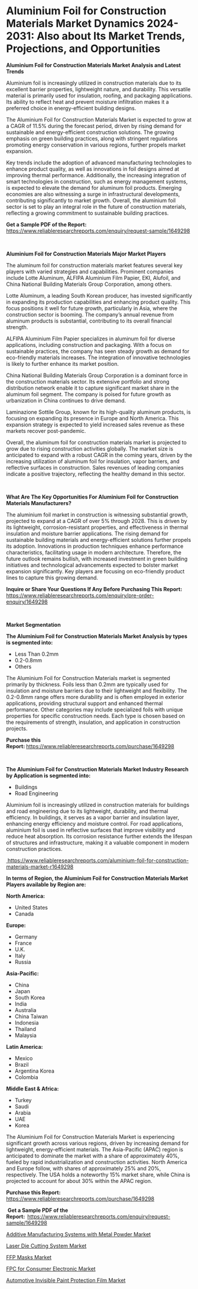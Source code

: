 <p><h1>Aluminium Foil for Construction Materials Market Dynamics 2024-2031: Also about Its Market Trends, Projections, and Opportunities</h1></p><p><strong>Aluminium Foil for Construction Materials Market Analysis and Latest Trends</strong></p>
<p><p>Aluminium foil is increasingly utilized in construction materials due to its excellent barrier properties, lightweight nature, and durability. This versatile material is primarily used for insulation, roofing, and packaging applications. Its ability to reflect heat and prevent moisture infiltration makes it a preferred choice in energy-efficient building designs. </p><p>The Aluminium Foil for Construction Materials Market is expected to grow at a CAGR of 11.5% during the forecast period, driven by rising demand for sustainable and energy-efficient construction solutions. The growing emphasis on green building practices, along with stringent regulations promoting energy conservation in various regions, further propels market expansion. </p><p>Key trends include the adoption of advanced manufacturing technologies to enhance product quality, as well as innovations in foil designs aimed at improving thermal performance. Additionally, the increasing integration of smart technologies in construction, such as energy management systems, is expected to elevate the demand for aluminum foil products. Emerging economies are also witnessing a surge in infrastructural developments, contributing significantly to market growth. Overall, the aluminium foil sector is set to play an integral role in the future of construction materials, reflecting a growing commitment to sustainable building practices.</p></p>
<p><strong>Get a Sample PDF of the Report:&nbsp;</strong> <a href="https://www.reliableresearchreports.com/enquiry/request-sample/1649298?utm_campaign=116&utm_medium=2&utm_source=Github&utm_content=ia&utm_term=29122024&utm_id=aluminium-foil-for-construction-materials">https://www.reliableresearchreports.com/enquiry/request-sample/1649298</a></p>
<p>&nbsp;</p>
<p><strong>Aluminium Foil for Construction Materials Major Market Players</strong></p>
<p><p>The aluminum foil for construction materials market features several key players with varied strategies and capabilities. Prominent companies include Lotte Aluminum, ALFIPA Aluminium Film Papier, EKI, Alufoil, and China National Building Materials Group Corporation, among others.</p><p>Lotte Aluminum, a leading South Korean producer, has invested significantly in expanding its production capabilities and enhancing product quality. This focus positions it well for future growth, particularly in Asia, where the construction sector is booming. The company’s annual revenue from aluminum products is substantial, contributing to its overall financial strength.</p><p>ALFIPA Aluminium Film Papier specializes in aluminum foil for diverse applications, including construction and packaging. With a focus on sustainable practices, the company has seen steady growth as demand for eco-friendly materials increases. The integration of innovative technologies is likely to further enhance its market position.</p><p>China National Building Materials Group Corporation is a dominant force in the construction materials sector. Its extensive portfolio and strong distribution network enable it to capture significant market share in the aluminum foil segment. The company is poised for future growth as urbanization in China continues to drive demand.</p><p>Laminazione Sottile Group, known for its high-quality aluminum products, is focusing on expanding its presence in Europe and North America. This expansion strategy is expected to yield increased sales revenue as these markets recover post-pandemic. </p><p>Overall, the aluminum foil for construction materials market is projected to grow due to rising construction activities globally. The market size is anticipated to expand with a robust CAGR in the coming years, driven by the increasing utilization of aluminum foil for insulation, vapor barriers, and reflective surfaces in construction. Sales revenues of leading companies indicate a positive trajectory, reflecting the healthy demand in this sector.</p></p>
<p>&nbsp;</p>
<p><strong>What Are The Key Opportunities For Aluminium Foil for Construction Materials Manufacturers?</strong></p>
<p><p>The aluminium foil market in construction is witnessing substantial growth, projected to expand at a CAGR of over 5% through 2028. This is driven by its lightweight, corrosion-resistant properties, and effectiveness in thermal insulation and moisture barrier applications. The rising demand for sustainable building materials and energy-efficient solutions further propels its adoption. Innovations in production techniques enhance performance characteristics, facilitating usage in modern architecture. Therefore, the future outlook remains bullish, with increased investment in green building initiatives and technological advancements expected to bolster market expansion significantly. Key players are focusing on eco-friendly product lines to capture this growing demand.</p></p>
<p><strong>Inquire or Share Your Questions If Any Before Purchasing This Report:</strong> <a href="https://www.reliableresearchreports.com/enquiry/pre-order-enquiry/1649298?utm_campaign=116&utm_medium=2&utm_source=Github&utm_content=ia&utm_term=29122024&utm_id=aluminium-foil-for-construction-materials">https://www.reliableresearchreports.com/enquiry/pre-order-enquiry/1649298</a></p>
<p>&nbsp;</p>
<p><strong>Market Segmentation</strong></p>
<p><strong>The Aluminium Foil for Construction Materials Market Analysis by types is segmented into:</strong></p>
<p><ul><li>Less Than 0.2mm</li><li>0.2-0.8mm</li><li>Others</li></ul></p>
<p><p>The Aluminium Foil for Construction Materials market is segmented primarily by thickness. Foils less than 0.2mm are typically used for insulation and moisture barriers due to their lightweight and flexibility. The 0.2-0.8mm range offers more durability and is often employed in exterior applications, providing structural support and enhanced thermal performance. Other categories may include specialized foils with unique properties for specific construction needs. Each type is chosen based on the requirements of strength, insulation, and application in construction projects.</p></p>
<p><strong>Purchase this Report:&nbsp;</strong><a href="https://www.reliableresearchreports.com/purchase/1649298?utm_campaign=116&utm_medium=2&utm_source=Github&utm_content=ia&utm_term=29122024&utm_id=aluminium-foil-for-construction-materials">https://www.reliableresearchreports.com/purchase/1649298</a></p>
<p>&nbsp;</p>
<p><strong>The Aluminium Foil for Construction Materials Market Industry Research by Application is segmented into:</strong></p>
<p><ul><li>Buildings</li><li>Road Engineering</li></ul></p>
<p><p>Aluminium foil is increasingly utilized in construction materials for buildings and road engineering due to its lightweight, durability, and thermal efficiency. In buildings, it serves as a vapor barrier and insulation layer, enhancing energy efficiency and moisture control. For road applications, aluminium foil is used in reflective surfaces that improve visibility and reduce heat absorption. Its corrosion resistance further extends the lifespan of structures and infrastructure, making it a valuable component in modern construction practices.</p></p>
<p><a href="https://www.reliableresearchreports.com/aluminium-foil-for-construction-materials-market-r1649298?utm_campaign=116&utm_medium=2&utm_source=Github&utm_content=ia&utm_term=29122024&utm_id=aluminium-foil-for-construction-materials">&nbsp;https://www.reliableresearchreports.com/aluminium-foil-for-construction-materials-market-r1649298</a></p>
<p><strong>In terms of Region, the Aluminium Foil for Construction Materials Market Players available by Region are:</strong></p>
<p>
    <p> <strong> North America: </strong>
        <ul>
            <li>United States</li>
            <li>Canada</li>
        </ul>
        </p> 
    <p> <strong> Europe: </strong>
        <ul>
            <li>Germany</li>
            <li>France</li>
            <li>U.K.</li>
            <li>Italy</li>
            <li>Russia</li>
        </ul>
        </p> 
    <p> <strong> Asia-Pacific: </strong>
        <ul>
            <li>China</li>
            <li>Japan</li>
            <li>South Korea</li>
            <li>India</li>
            <li>Australia</li>
            <li>China Taiwan</li>
            <li>Indonesia</li>
            <li>Thailand</li>
            <li>Malaysia</li>
        </ul>
        </p> 
    <p> <strong> Latin America: </strong>
        <ul>
            <li>Mexico</li>
            <li>Brazil</li>
            <li>Argentina Korea</li>
            <li>Colombia</li>
        </ul>
        </p> 
    <p> <strong> Middle East & Africa: </strong>
        <ul>
            <li>Turkey</li>
            <li>Saudi</li>
            <li>Arabia</li>
            <li>UAE</li>
            <li>Korea</li>
        </ul>
    </p>
    </p>
<p><p>The Aluminium Foil for Construction Materials Market is experiencing significant growth across various regions, driven by increasing demand for lightweight, energy-efficient materials. The Asia-Pacific (APAC) region is anticipated to dominate the market with a share of approximately 40%, fueled by rapid industrialization and construction activities. North America and Europe follow, with shares of approximately 25% and 20%, respectively. The USA holds a noteworthy 15% market share, while China is projected to account for about 30% within the APAC region.</p></p>
<p><strong>Purchase this Report: </strong><a href="https://www.reliableresearchreports.com/purchase/1649298?utm_campaign=116&utm_medium=2&utm_source=Github&utm_content=ia&utm_term=29122024&utm_id=aluminium-foil-for-construction-materials">https://www.reliableresearchreports.com/purchase/1649298</a></p>
<p>&nbsp;<strong>Get a Sample PDF of the Report:&nbsp;&nbsp;</strong><a href="https://www.reliableresearchreports.com/enquiry/request-sample/1649298?utm_campaign=116&utm_medium=2&utm_source=Github&utm_content=ia&utm_term=29122024&utm_id=aluminium-foil-for-construction-materials">https://www.reliableresearchreports.com/enquiry/request-sample/1649298</a></p>
<p><strong></strong></p>
<p><p><a href="https://github.com/antonioc6hal/Market-Research-Report-List-1/blob/main/additive-manufacturing-systems-with-metal-powder-market.md?utm_campaign=116&utm_medium=2&utm_source=Github&utm_content=ia&utm_term=29122024&utm_id=aluminium-foil-for-construction-materials">Additive Manufacturing Systems with Metal Powder Market</a></p><p><a href="https://github.com/hammelximalschid/Market-Research-Report-List-1/blob/main/laser-die-cutting-system-market.md?utm_campaign=116&utm_medium=2&utm_source=Github&utm_content=ia&utm_term=29122024&utm_id=aluminium-foil-for-construction-materials">Laser Die Cutting System Market</a></p><p><a href="https://github.com/rodinayygacklezi/Market-Research-Report-List-1/blob/main/ffp-masks-market.md?utm_campaign=116&utm_medium=2&utm_source=Github&utm_content=ia&utm_term=29122024&utm_id=aluminium-foil-for-construction-materials">FFP Masks Market</a></p><p><a href="https://github.com/flnordan65e0/Market-Research-Report-List-1/blob/main/fpc-for-consumer-electronic-market.md?utm_campaign=116&utm_medium=2&utm_source=Github&utm_content=ia&utm_term=29122024&utm_id=aluminium-foil-for-construction-materials">FPC for Consumer Electronic Market</a></p><p><a href="https://github.com/lindaopodray/Market-Research-Report-List-1/blob/main/automotive-invisible-paint-protection-film-market.md?utm_campaign=116&utm_medium=2&utm_source=Github&utm_content=ia&utm_term=29122024&utm_id=aluminium-foil-for-construction-materials">Automotive Invisible Paint Protection Film Market</a></p></p>